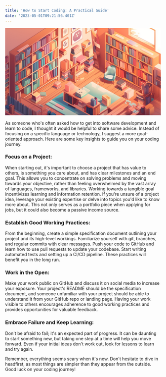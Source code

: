 ```yaml
---
title: 'How to Start Coding: A Practical Guide'
date: '2023-05-01T09:21:56.401Z'
---
```


![A full library](study-vignette.png)

As someone who's often asked how to get into software development and learn to code, I thought it would be helpful to share some advice. Instead of focusing on a specific language or technology, I suggest a more goal-oriented approach. Here are some key insights to guide you on your coding journey.

### Focus on a Project:

When starting out, it's important to choose a project that has value to others, is something you care about, and has clear milestones and an end goal. This allows you to concentrate on solving problems and moving towards your objective, rather than feeling overwhelmed by the vast array of languages, frameworks, and libraries. Working towards a tangible goal incentivizes learning and information retention.
If you're unsure of a project idea, leverage your existing expertise or delve into topics you'd like to know more about. This not only serves as a portfolio piece when applying for jobs, but it could also become a passive income source.

### Establish Good Working Practices:

From the beginning, create a simple specification document outlining your project and its high-level workings. Familiarize yourself with git, branches, and regular commits with clear messages. Push your code to GitHub and learn how to use pull requests to update your codebase. Start writing automated tests and setting up a CI/CD pipeline. These practices will benefit you in the long run.

### Work in the Open:

Make your work public on GitHub and discuss it on social media to increase your exposure. Your project's README should be the specification document, and someone unfamiliar with your project should be able to understand it from your GitHub repo or landing page. Having your work visible to others encourages adherence to good working practices and provides opportunities for valuable feedback.

### Embrace Failure and Keep Learning:

Don't be afraid to fail; it's an expected part of progress. It can be daunting to start something new, but taking one step at a time will help you move forward. Even if your initial ideas don't work out, look for lessons to learn and try again.

Remember, everything seems scary when it's new. Don't hesitate to dive in headfirst, as most things are simpler than they appear from the outside. Good luck on your coding journey!
